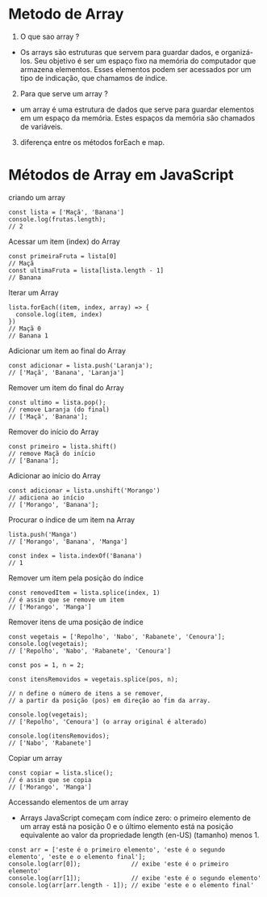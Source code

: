 # Metodo de Array

1. O que sao array ?
 - Os arrays são estruturas que servem para guardar dados, e organizá-los. Seu objetivo é ser um espaço fixo na memória do computador que armazena elementos. Esses elementos podem ser acessados por um tipo de indicação, que chamamos de índice.
2. Para que serve um array ?
  - um array é uma estrutura de dados que serve para guardar elementos em um espaço da memória. Estes espaços da memória são chamados de variáveis.
3. diferença entre os métodos forEach e map.


# Métodos de Array em JavaScript

criando um array
```
const lista = ['Maçã', 'Banana']
console.log(frutas.length);
// 2
```
Acessar um item (index) do Array
```
const primeiraFruta = lista[0]
// Maçã
const ultimaFruta = lista[lista.length - 1]
// Banana
```
Iterar um Array
```
lista.forEach((item, index, array) => {
  console.log(item, index)
})
// Maçã 0
// Banana 1
```
Adicionar um item ao final do Array
```
const adicionar = lista.push('Laranja');
// ['Maçã', 'Banana', 'Laranja']
```
Remover um item do final do Array
```
const ultimo = lista.pop();
// remove Laranja (do final)
// ['Maçã', 'Banana'];
```
Remover do início do Array
```
const primeiro = lista.shift()
// remove Maçã do início
// ['Banana'];
```
Adicionar ao início do Array
```
const adicionar = lista.unshift('Morango')
// adiciona ao início
// ['Morango', 'Banana'];
```

Procurar o índice de um item na Array
```
lista.push('Manga')
// ['Morango', 'Banana', 'Manga']

const index = lista.indexOf('Banana')
// 1
```
Remover um item pela posição do índice
```
const removedItem = lista.splice(index, 1)
// é assim que se remove um item
// ['Morango', 'Manga']
```
Remover itens de uma posição de índice
```
const vegetais = ['Repolho', 'Nabo', 'Rabanete', 'Cenoura'];
console.log(vegetais);
// ['Repolho', 'Nabo', 'Rabanete', 'Cenoura']

const pos = 1, n = 2;

const itensRemovidos = vegetais.splice(pos, n);

// n define o número de itens a se remover,
// a partir da posição (pos) em direção ao fim da array.

console.log(vegetais);
// ['Repolho', 'Cenoura'] (o array original é alterado)

console.log(itensRemovidos);
// ['Nabo', 'Rabanete']
```
Copiar um array
```
const copiar = lista.slice();
// é assim que se copia
// ['Morango', 'Manga']
```
Accessando elementos de um array
 - Arrays JavaScript começam com índice zero: o primeiro elemento de um array está na posição 0 e o último elemento está na posição equivalente ao valor da propriedade length (en-US) (tamanho) menos 1.
```
const arr = ['este é o primeiro elemento', 'este é o segundo elemento', 'este e o elemento final'];
console.log(arr[0]);              // exibe 'este é o primeiro elemento'
console.log(arr[1]);              // exibe 'este é o segundo elemento'
console.log(arr[arr.length - 1]); // exibe 'este e o elemento final'
```


